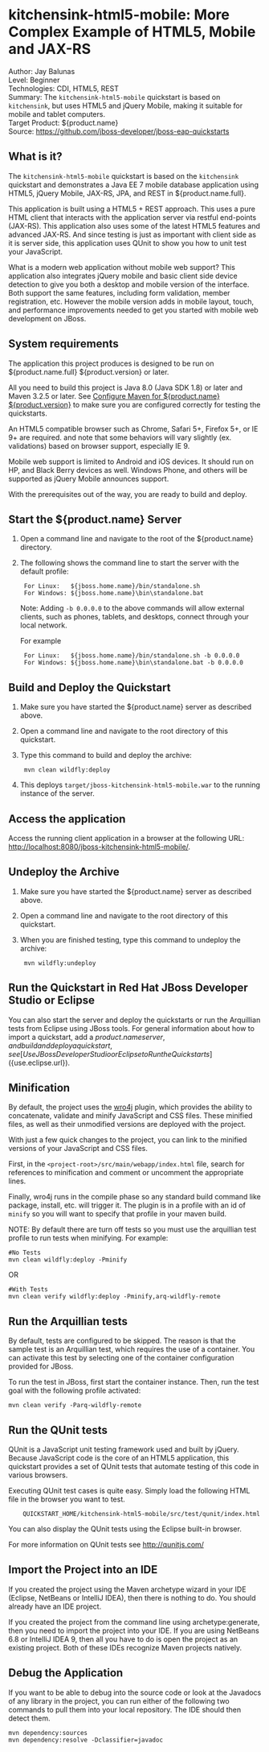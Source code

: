 kitchensink-html5-mobile: More Complex Example of HTML5, Mobile and JAX-RS 
=========================================================================================================
Author: Jay Balunas  
Level: Beginner  
Technologies: CDI, HTML5, REST  
Summary: The `kitchensink-html5-mobile` quickstart is based on `kitchensink`, but uses HTML5 and jQuery Mobile, making it suitable for mobile and tablet computers.  
Target Product: ${product.name}  
Source: <https://github.com/jboss-developer/jboss-eap-quickstarts>  

What is it?
-----------

The `kitchensink-html5-mobile` quickstart is based on the `kitchensink` quickstart and demonstrates a Java EE 7 mobile database application using HTML5, jQuery Mobile, JAX-RS, JPA, and REST in ${product.name.full}.

This application is built using a HTML5 + REST approach. This uses a pure HTML client that interacts with the application server via restful end-points (JAX-RS). This application also uses some of the latest HTML5 features and advanced JAX-RS. And since testing is just as important with client side as it is server side, this application uses QUnit to show you how to unit test your JavaScript.

What is a modern web application without mobile web support? This application also integrates jQuery mobile and basic client side device detection to give you both a desktop and mobile version of the interface. Both support the same features, including form validation, member registration, etc. However the mobile version adds in mobile layout, touch, and performance improvements needed to get you started with mobile web development on JBoss.

System requirements
-------------------

The application this project produces is designed to be run on ${product.name.full} ${product.version} or later. 

All you need to build this project is Java 8.0 (Java SDK 1.8) or later and Maven 3.2.5 or later. See [Configure Maven for ${product.name} ${product.version}](https://github.com/jboss-developer/jboss-developer-shared-resources/blob/master/guides/CONFIGURE_MAVEN_JBOSS_EAP7.md#configure-maven-to-build-and-deploy-the-quickstarts) to make sure you are configured correctly for testing the quickstarts.

An HTML5 compatible browser such as Chrome, Safari 5+, Firefox 5+, or IE 9+ are required. and note that some behaviors will vary slightly (ex. validations) based on browser support, especially IE 9.

Mobile web support is limited to Android and iOS devices. It should run on HP, and Black Berry devices as well. Windows Phone, and others will be supported as jQuery Mobile announces support.
 
With the prerequisites out of the way, you are ready to build and deploy.

Start the ${product.name} Server
-----------------------

1. Open a command line and navigate to the root of the ${product.name} directory.
2. The following shows the command line to start the server with the default profile:

        For Linux:   ${jboss.home.name}/bin/standalone.sh
        For Windows: ${jboss.home.name}\bin\standalone.bat

   Note: Adding `-b 0.0.0.0` to the above commands will allow external clients, such as phones, tablets, and desktops, connect through your local network.

   For example

        For Linux:   ${jboss.home.name}/bin/standalone.sh -b 0.0.0.0
        For Windows: ${jboss.home.name}\bin\standalone.bat -b 0.0.0.0

Build and Deploy the Quickstart
-------------------------------

1. Make sure you have started the ${product.name} server as described above.
2. Open a command line and navigate to the root directory of this quickstart.
3. Type this command to build and deploy the archive:

        mvn clean wildfly:deploy

4. This deploys `target/jboss-kitchensink-html5-mobile.war` to the running instance of the server.

Access the application
----------------------

Access the running client application in a browser at the following URL: <http://localhost:8080/jboss-kitchensink-html5-mobile/>.

Undeploy the Archive
--------------------

1. Make sure you have started the ${product.name} server as described above.
2. Open a command line and navigate to the root directory of this quickstart.
3. When you are finished testing, type this command to undeploy the archive:

        mvn wildfly:undeploy

Run the Quickstart in Red Hat JBoss Developer Studio or Eclipse
-------------------------------------

You can also start the server and deploy the quickstarts or run the Arquillian tests from Eclipse using JBoss tools. For general information about how to import a quickstart, add a ${product.name} server, and build and deploy a quickstart, see [Use JBoss Developer Studio or Eclipse to Run the Quickstarts](${use.eclipse.url}). 


<!-- Build and Deploy the Quickstart to OpenShift - Coming soon! -->


Minification
-----------------

By default, the project uses the [wro4j](https://github.com/wro4j/wro4j) plugin, which provides the ability to concatenate, validate and minify JavaScript and CSS files. These minified files, as well as their unmodified versions are deployed with the project.

With just a few quick changes to the project, you can link to the minified versions of your JavaScript and CSS files.

First, in the `<project-root>/src/main/webapp/index.html` file, search for references to minification and comment or uncomment the appropriate lines.

Finally, wro4j runs in the compile phase so any standard build command like package, install, etc. will trigger it. The plugin is in a profile with an id of `minify` so you will want to specify that profile in your maven build.

NOTE: By default there are turn off tests so you must use the arquillian test profile to run tests when minifying.
For example:

    #No Tests
    mvn clean wildfly:deploy -Pminify

OR

    #With Tests
    mvn clean verify wildfly:deploy -Pminify,arq-wildfly-remote
 
Run the Arquillian tests
-------------------------------------

By default, tests are configured to be skipped. The reason is that the sample test is an Arquillian test, which requires the use of a container. You can activate this test by selecting one of the container configuration provided for JBoss.

To run the test in JBoss, first start the container instance. Then, run the test goal with the following profile activated:

    mvn clean verify -Parq-wildfly-remote

Run the QUnit tests
-------------------------------------

QUnit is a JavaScript unit testing framework used and built by jQuery. Because JavaScript code is the core of an HTML5 application, this quickstart provides a set of QUnit tests that automate testing of this code in various browsers. 

Executing QUnit test cases is quite easy. Simply load the following HTML file in the browser you want to test.

        QUICKSTART_HOME/kitchensink-html5-mobile/src/test/qunit/index.html

You can also display the QUnit tests using the Eclipse built-in browser.

For more information on QUnit tests see <http://qunitjs.com/>

Import the Project into an IDE
-------------------------------------

If you created the project using the Maven archetype wizard in your IDE (Eclipse, NetBeans or IntelliJ IDEA), then there is nothing to do. You should already have an IDE project.

If you created the project from the command line using archetype:generate, then you need to import the project into your IDE. If you are using NetBeans 6.8 or IntelliJ IDEA 9, then all you have to do is open the project as an existing project. Both of these IDEs recognize Maven projects natively.

Debug the Application
-------------------------------------

If you want to be able to debug into the source code or look at the Javadocs of any library in the project, you can run either of the following two commands to pull them into your local repository. The IDE should then detect them.

    mvn dependency:sources
    mvn dependency:resolve -Dclassifier=javadoc
